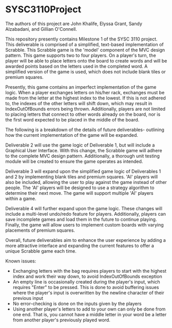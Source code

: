 # SYSC3110Project

The authors of this project are John Khalife, Elyssa Grant, Sandy Alzabadani, and Gillian O'Connell.

This repository presently contains Milestone 1 of the SYSC 3110 project. This deliverable is comprised of a simplified, text-based implementation of Scrabble. This Scrabble game is the 'model' component of the MVC design pattern. This game supports two to four players. On a player's turn, the player will be able to place letters onto the board to create words and will be awarded points based on the letters used in the completed word. A simplified version of the game is used, which does not include blank tiles or premium squares.

Presently, this game contains an imperfect implementation of the game logic. When a player exchanges letters on his/her rack, exchanges must be made from the letter at the highest index to the lowest. If this is not adhered to, the indexes of the other letters will shift down, which may result in IndexOutOfBounds errors being thrown. Additionally, players are not limited to placing letters that connect to other words already on the board, nor is the first word expected to be placed in the middle of the board. 

The following is a breakdown of the details of future deliverables- outlining how the current implementation of the game will be expanded.

Deliverable 2 will use the game logic of Deliverable 1, but will include a Graphical User Interface. With this change, the Scrabble game will adhere to the complete MVC design pattern. Additionally, a thorough unit testing module will be created to ensure the game operates as intended.

Deliverable 3 will expand upon the simplified game logic of Deliverables 1 and 2 by implementing blank tiles and premium squares. 'AI' players will also be included, allowing the user to play against the game instead of other people. The 'AI' players will be designed to use a strategy algorithm to determine their next move. The game will support multiple 'AI' players within a game.

Deliverable 4 will further expand upon the game logic. These changes will include a multi-level undo/redo feature for players. Additionally, players can save incomplete games and load them in the future to continue playing. Finally, the game will allow users to implement custom boards with varying placements of premium squares.

Overall, future deliverables aim to enhance the user experience by adding a more attractive interface and expanding the current features to offer a unique Scrabble game each time.


Known issues:
- Exchanging letters with the bag requires players to start with the highest index and work their way down, to avoid IndexOutOfBounds exception
- An empty line is occasionally created during the player's input, which requires "Enter" to be pressed. This is done to avoid buffering issues where the player's input is overwritten by the newline character of their previous input
- No error-checking is done on the inputs given by the players
- Using another player's letters to add to your own can only be done from one end. That is, you cannot have a middle letter in your word be a letter from another player's previously played word.

